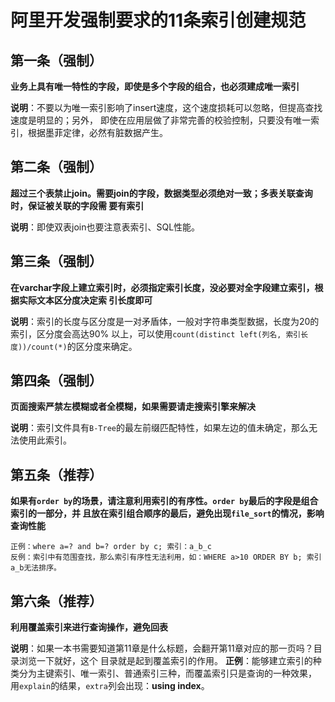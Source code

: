 阿里开发强制要求的11条索引创建规范
================================================================================
## 第一条（强制）
**业务上具有唯一特性的字段，即使是多个字段的组合，也必须建成唯一索引**

**说明**：不要以为唯一索引影响了insert速度，这个速度损耗可以忽略，但提高查找速度是明显的；另外，
即使在应用层做了非常完善的校验控制，只要没有唯一索引，根据墨菲定律，必然有脏数据产生。

## 第二条（强制）
**超过三个表禁止join。需要join的字段，数据类型必须绝对一致；多表关联查询时，保证被关联的字段需
要有索引**

**说明**：即使双表join也要注意表索引、SQL性能。

## 第三条（强制）
**在varchar字段上建立索引时，必须指定索引长度，没必要对全字段建立索引，根据实际文本区分度决定索
引长度即可**

**说明**：索引的长度与区分度是一对矛盾体，一般对字符串类型数据，长度为20的索引，区分度会高达90%
以上，可以使用`count(distinct left(列名, 索引长度))/count(*)`的区分度来确定。

## 第四条（强制）
**页面搜索严禁左模糊或者全模糊，如果需要请走搜索引擎来解决**

**说明**：索引文件具有`B-Tree`的最左前缀匹配特性，如果左边的值未确定，那么无法使用此索引。

## 第五条（推荐）
**如果有`order by`的场景，请注意利用索引的有序性。`order by`最后的字段是组合索引的一部分，并
且放在索引组合顺序的最后，避免出现`file_sort`的情况，影响查询性能**
```
正例：where a=? and b=? order by c; 索引：a_b_c 
反例：索引中有范围查找，那么索引有序性无法利用，如：WHERE a>10 ORDER BY b; 索引a_b无法排序。
```

## 第六条（推荐）
**利用覆盖索引来进行查询操作，避免回表**

**说明**：如果一本书需要知道第11章是什么标题，会翻开第11章对应的那一页吗？目录浏览一下就好，这个
目录就是起到覆盖索引的作用。
**正例**：能够建立索引的种类分为主键索引、唯一索引、普通索引三种，而覆盖索引只是查询的一种效果，
用`explain`的结果，`extra`列会出现：**using index**。



